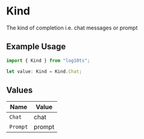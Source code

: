 # Kind

The kind of completion i.e. chat messages or prompt

## Example Usage

```typescript
import { Kind } from "log10ts";

let value: Kind = Kind.Chat;
```

## Values

| Name     | Value    |
| -------- | -------- |
| `Chat`   | chat     |
| `Prompt` | prompt   |